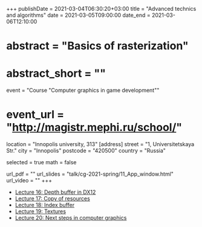 +++
publishDate = 2021-03-04T06:30:20+03:00
title = "Advanced technics and algorithms"
date = 2021-03-05T09:00:00
date_end = 2021-03-06T12:10:00
# abstract = "Basics of rasterization"
# abstract_short = ""
event = "Course \"Computer graphics in game development\""
# event_url = "http://magistr.mephi.ru/school/"
location = "Innopolis university, 313"
[address]
  street = "1, Universitetskaya Str."
  city = "Innopolis"
  postcode = "420500"
  country = "Russia"

selected = true
math = false

url_pdf = ""
url_slides = "talk/cg-2021-spring/11_App_window.html"
url_video = ""
+++

- [Lecture 16: Depth buffer in DX12](https://djbelyak.ru/talk/cg-2021-spring/16_Depth_buffer_in_DX12.html)
- [Lecture 17: Copy of resources](https://djbelyak.ru/talk/cg-2021-spring/17_Copy_of_resources.html)
- [Lecture 18: Index buffer](https://djbelyak.ru/talk/cg-2021-spring/18_Index_buffer.html)
- [Lecture 19: Textures](https://djbelyak.ru/talk/cg-2021-spring/19_Textures.html)
- [Lecture 20: Next steps in computer graphics](https://djbelyak.ru/talk/cg-2021-spring/20_Next_steps.html)
